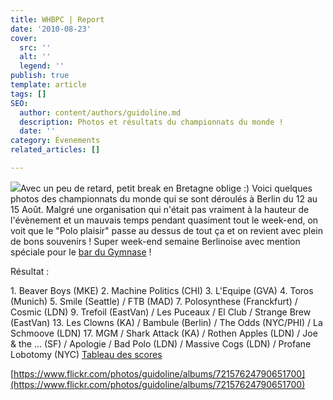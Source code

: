 ```yaml
---
title: WHBPC | Report
date: '2010-08-23'
cover:
  src: ''
  alt: ''
  legend: ''
publish: true
template: article
tags: []
SEO:
  author: content/authors/guidoline.md
  description: Photos et résultats du championnats du monde !
  date: ''
category: Évenements
related_articles: []

---
```

![](/uploads/whbpc-422-610x457.jpg)Avec un peu de retard, petit break en Bretagne oblige :) Voici quelques photos des championnats du monde qui se sont déroulés à Berlin du 12 au 15 Août. Malgré une organisation qui n'était pas vraiment à la hauteur de l'évènement et un mauvais temps pendant quasiment tout le week-end, on voit que le "Polo plaisir" passe au dessus de tout ça et on revient avec plein de bons souvenirs ! Super week-end semaine Berlinoise avec mention spéciale pour le [bar du Gymnase](http://www.flickr.com/photos/guidoline/4920148935/in/set-72157624790651700/) !

Résultat :

1\. Beaver Boys (MKE) 2. Machine Politics (CHI) 3. L'Equipe (GVA) 4. Toros (Munich) 5. Smile (Seattle) / FTB (MAD) 7. Polosynthese (Franckfurt) / Cosmic (LDN) 9. Trefoil (EastVan) / Les Puceaux / El Club / Strange Brew (EastVan) 13. Les Clowns (KA) / Bambule (Berlin) / The Odds (NYC/PHI) / La Schmoove (LDN) 17. MGM / Shark Attack (KA) / Rothen Apples (LDN) / Joe & the ... (SF) / Apologie / Bad Polo (LDN) / Massive Cogs (LDN) / Profane Lobotomy (NYC) [Tableau des scores](https://spreadsheets.google.com/ccc?key=0Autj3tqs5MHTdDc3bmVTdGVCSzR6QW5DanJodFlzNGc&hl=en#gid=1)

[https://www.flickr.com/photos/guidoline/albums/72157624790651700](https://www.flickr.com/photos/guidoline/albums/72157624790651700)